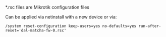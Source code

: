 *.rsc files are Mikrotik configuration files

Can be applied via netinstall with a new device or via:
```
/system reset-configuration keep-users=yes no-defaults=yes run-after-reset='dal-matcha-fw-0.rsc'
```
